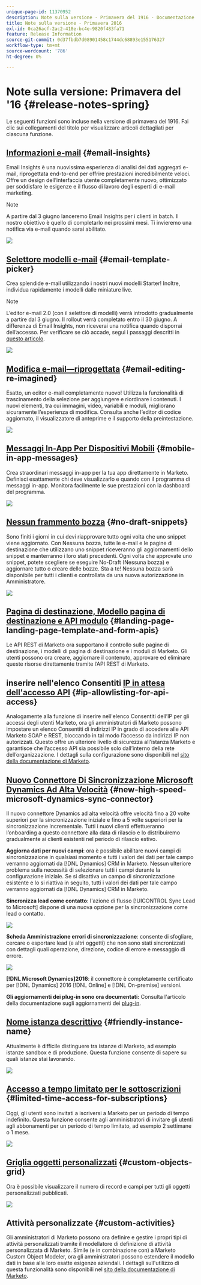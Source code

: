 ```yaml
---
unique-page-id: 11370952
description: Note sulla versione - Primavera del 1916 - Documentazione di Marketo - Documentazione del prodotto
title: Note sulla versione - Primavera 2016
exl-id: 0ca26acf-2ac2-418e-bc4e-9820f483fa71
feature: Release Information
source-git-commit: 0d37fbdb7d08901458c1744dc68893e155176327
workflow-type: tm+mt
source-wordcount: '786'
ht-degree: 0%

---
```


# Note sulla versione: Primavera del &#39;16 {#release-notes-spring}

Le seguenti funzioni sono incluse nella versione di primavera del 1916. Fai clic sui collegamenti del titolo per visualizzare articoli dettagliati per ciascuna funzione.

## [Informazioni e-mail](/help/marketo/product-docs/reporting/email-insights/email-insights-overview.md) {#email-insights}

Email Insights è una nuovissima esperienza di analisi dei dati aggregati e-mail, riprogettata end-to-end per offrire prestazioni incredibilmente veloci. Offre un design dell’interfaccia utente completamente nuovo, ottimizzato per soddisfare le esigenze e il flusso di lavoro degli esperti di e-mail marketing.

>[!NOTE]
>
>A partire dal 3 giugno lanceremo Email Insights per i clienti in batch. Il nostro obiettivo è quello di completarlo nei prossimi mesi. Ti invieremo una notifica via e-mail quando sarai abilitato.

![](assets/two.png)

## [Selettore modelli e-mail](/help/marketo/product-docs/email-marketing/general/email-editor-2/email-template-picker-overview.md) {#email-template-picker}

Crea splendide e-mail utilizzando i nostri nuovi modelli Starter! Inoltre, individua rapidamente i modelli dalle miniature live.

>[!NOTE]
>
>L’editor e-mail 2.0 (con il selettore di modelli) verrà introdotto gradualmente a partire dal 3 giugno. Il rollout verrà completato entro il 30 giugno. A differenza di Email Insights, non riceverai una notifica quando disporrai dell’accesso. Per verificare se ciò accade, segui i passaggi descritti in [questo articolo](/help/marketo/product-docs/email-marketing/general/email-editor-2/transitioning-to-email-editor-2-0.md).

![](assets/5-29-home-starter-templates.png)

## [Modifica e-mail—riprogettata](/help/marketo/product-docs/email-marketing/general/email-editor-2/email-editor-v2-0-overview.md) {#email-editing-re-imagined}

Esatto, un editor e-mail completamente nuovo! Utilizza la funzionalità di trascinamento della selezione per aggiungere e riordinare i contenuti. I nuovi elementi, tra cui immagini, video, variabili e moduli, migliorano sicuramente l’esperienza di modifica. Consulta anche l’editor di codice aggiornato, il visualizzatore di anteprime e il supporto della preintestazione.

![](assets/17a-29-modules-next.png)

## [Messaggi In-App Per Dispositivi Mobili](/help/marketo/product-docs/mobile-marketing/in-app-messages/understanding-in-app-messages.md) {#mobile-in-app-messages}

Crea straordinari messaggi in-app per la tua app direttamente in Marketo. Definisci esattamente chi deve visualizzarlo e quando con il programma di messaggi in-app. Monitora facilmente le sue prestazioni con la dashboard del programma.

![](assets/pasted-image-at-2016-05-24-09-45-am.png)

## [Nessun frammento bozza](/help/marketo/product-docs/administration/users-and-roles/enable-no-draft-for-snippets.md) {#no-draft-snippets}

Sono finiti i giorni in cui devi riapprovare tutto ogni volta che uno snippet viene aggiornato. Con Nessuna bozza, tutte le e-mail e le pagine di destinazione che utilizzano uno snippet riceveranno gli aggiornamenti dello snippet e manterranno i loro stati precedenti. Ogni volta che approvate uno snippet, potete scegliere se eseguire No-Draft (Nessuna bozza) e aggiornare tutto o creare delle bozze. Sta a te! Nessuna bozza sarà disponibile per tutti i clienti e controllata da una nuova autorizzazione in Amministratore.

![](assets/image2016-5-16-15-3a41-3a17.png)

## [Pagina di destinazione, Modello pagina di destinazione e API modulo](https://developers.marketo.com/blog/spring-2016-updates/) {#landing-page-landing-page-template-and-form-apis}

Le API REST di Marketo ora supportano il controllo sulle pagine di destinazione, i modelli di pagina di destinazione e i moduli di Marketo. Gli utenti possono ora creare, aggiornare il contenuto, approvare ed eliminare queste risorse direttamente tramite l’API REST di Marketo.

## inserire nell&#39;elenco Consentiti [IP in attesa dell&#39;accesso API](/help/marketo/product-docs/administration/additional-integrations/create-an-allowlist-for-ip-based-api-access.md) {#ip-allowlisting-for-api-access}

Analogamente alla funzione di inserire nell&#39;elenco Consentiti dell’IP per gli accessi degli utenti Marketo, ora gli amministratori di Marketo possono impostare un elenco Consentiti di indirizzi IP in grado di accedere alle API Marketo SOAP e REST, bloccando in tal modo l’accesso da indirizzi IP non autorizzati. Questo offre un ulteriore livello di sicurezza all’istanza Marketo e garantisce che l’accesso API sia possibile solo dall’interno della rete dell’organizzazione. I dettagli sulla configurazione sono disponibili nel [sito della documentazione di Marketo](/help/marketo/product-docs/administration/additional-integrations/create-an-allowlist-for-ip-based-api-access.md).

## [Nuovo Connettore Di Sincronizzazione Microsoft Dynamics Ad Alta Velocità](/help/marketo/product-docs/crm-sync/microsoft-dynamics-sync/microsoft-dynamics-sync-details/sync-status.md) {#new-high-speed-microsoft-dynamics-sync-connector}

Il nuovo connettore Dynamics ad alta velocità offre velocità fino a 20 volte superiori per la sincronizzazione iniziale e fino a 5 volte superiori per la sincronizzazione incrementale. Tutti i nuovi clienti effettueranno l’onboarding a questo connettore alla data di rilascio e lo distribuiremo gradualmente ai clienti esistenti nel periodo di rilascio estivo.

**Aggiorna dati per nuovi campi**: ora è possibile abilitare nuovi campi di sincronizzazione in qualsiasi momento e tutti i valori dei dati per tale campo verranno aggiornati da [!DNL Dynamics] CRM in Marketo. Nessun ulteriore problema sulla necessità di selezionare tutti i campi durante la configurazione iniziale. Se si disattiva un campo di sincronizzazione esistente e lo si riattiva in seguito, tutti i valori dei dati per tale campo verranno aggiornati da [!DNL Dynamics] CRM in Marketo.

**Sincronizza lead come contatto**: l&#39;azione di flusso [!UICONTROL Sync Lead to Microsoft] dispone di una nuova opzione per la sincronizzazione come lead o contatto.

![](assets/image2016-5-19-8-3a59-3a9.png)

**Scheda Amministrazione errori di sincronizzazione**: consente di sfogliare, cercare o esportare lead (e altri oggetti) che non sono stati sincronizzati con dettagli quali operazione, direzione, codice di errore e messaggio di errore.

![](assets/sync-errors.png)

**[!DNL Microsoft Dynamics]2016**: il connettore è completamente certificato per [!DNL Dynamics] 2016 [!DNL Online] e [!DNL On-premise] versioni.

**Gli aggiornamenti dei plug-in sono ora documentati:** Consulta l&#39;articolo della documentazione sugli aggiornamenti dei [plug-in](/help/marketo/product-docs/crm-sync/microsoft-dynamics-sync/marketo-plugin-releases-for-microsoft-dynamics.md).

## [Nome istanza descrittivo](/help/marketo/product-docs/administration/settings/edit-subscription-settings.md) {#friendly-instance-name}

Attualmente è difficile distinguere tra istanze di Marketo, ad esempio istanze sandbox e di produzione. Questa funzione consente di sapere su quali istanze stai lavorando.

![](assets/image2016-5-16-15-3a57-3a14.png)

## [Accesso a tempo limitato per le sottoscrizioni](/help/marketo/product-docs/administration/users-and-roles/managing-marketo-users.md) {#limited-time-access-for-subscriptions}

Oggi, gli utenti sono invitati a iscriversi a Marketo per un periodo di tempo indefinito. Questa funzione consente agli amministratori di invitare gli utenti agli abbonamenti per un periodo di tempo limitato, ad esempio 2 settimane o 1 mese.

![](assets/image2016-5-16-15-3a59-3a52.png)

## [Griglia oggetti personalizzati](/help/marketo/product-docs/administration/marketo-custom-objects/understanding-marketo-custom-objects.md) {#custom-objects-grid}

Ora è possibile visualizzare il numero di record e campi per tutti gli oggetti personalizzati pubblicati.

![](assets/custom-objects-grid.png)

## Attività personalizzate {#custom-activities}

Gli amministratori di Marketo possono ora definire e gestire i propri tipi di attività personalizzati tramite il modellatore di definizione di attività personalizzata di Marketo. Simile (e in combinazione con) a Marketo Custom Object Modeler, ora gli amministratori possono estendere il modello dati in base alle loro esatte esigenze aziendali. I dettagli sull&#39;utilizzo di questa funzionalità sono disponibili nel [sito della documentazione di Marketo](/help/marketo/product-docs/administration/marketo-custom-activities/understanding-custom-activities.md).
